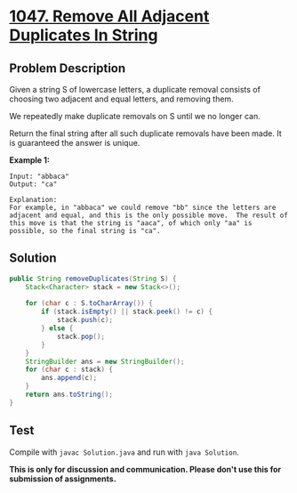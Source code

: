 # [1047. Remove All Adjacent Duplicates In String][title]

## Problem Description

Given a string S of lowercase letters, a duplicate removal consists of choosing two adjacent and equal letters, and removing them.

We repeatedly make duplicate removals on S until we no longer can.

Return the final string after all such duplicate removals have been made.  It is guaranteed the answer is unique.

**Example 1:**

```
Input: "abbaca"
Output: "ca"

Explanation: 
For example, in "abbaca" we could remove "bb" since the letters are adjacent and equal, and this is the only possible move.  The result of this move is that the string is "aaca", of which only "aa" is possible, so the final string is "ca".
```

## Solution

```java
public String removeDuplicates(String S) {
    Stack<Character> stack = new Stack<>();
    
    for (char c : S.toCharArray()) {
        if (stack.isEmpty() || stack.peek() != c) {
            stack.push(c);
        } else {
            stack.pop();
        }
    }
    StringBuilder ans = new StringBuilder();
    for (char c : stack) {
        ans.append(c);
    }
    return ans.toString();
}
```

## Test

Compile with `javac Solution.java` and run with `java Solution`.

**This is only for discussion and communication. Please don't use this for submission of assignments.**

[title]: https://leetcode.com/problems/remove-all-adjacent-duplicates-in-string/